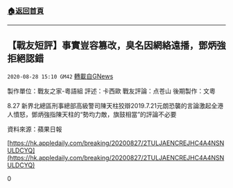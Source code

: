 ###  [:house:返回首頁](https://github.com/ourhimalayas/txt)
---

## 【戰友短評】事實豈容篡改，臭名因網絡遠播，鄧炳強拒絕認錯
`2020-08-28 15:10 GM42` [轉載自GNews](https://gnews.org/zh-hant/322451/)

製作單位：戰友之家-粵語組
評述：卡西歐
戰友評論：点苍山
後期製作：文粵



8.27 新界北總區刑事總部高級警司陳天柱狡辯2019.7.21元朗恐襲的言論激起全港人憤怒，鄧炳強指陳天柱的“勢均力敵，旗鼓相當”的評論不必要

資料來源：蘋果日報

[https://hk.appledaily.com/breaking/20200827/2TULJAENCREJHC4A4NSNULDCYQ](https://hk.appledaily.com/breaking/20200827/2TULJAENCREJHC4A4NSNULDCYQ)

0
